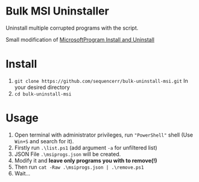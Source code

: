 # Bulk MSI Uninstaller

Uninstall multiple corrupted programs with the script.

Small modification of [MicrosoftProgram Install and Uninstall](https://support.microsoft.com/en-au/topic/fix-problems-that-block-programs-from-being-installed-or-removed-cca7d1b6-65a9-3d98-426b-e9f927e1eb4d)

# Install

1. `git clone https://github.com/sequencerr/bulk-uninstall-msi.git` In your desired directory
2. `cd bulk-uninstall-msi`

# Usage

1. Open terminal with administrator privileges, run `"PowerShell"` shell (Use `Win+S` and search for it).
2. Firstly run `.\list.ps1` (add argument `-a` for unfiltered list)
3. JSON File `.\msiprogs.json` will be created.
4. Modify it and **leave only programs you with to remove(!)**
5. Then run `cat -Raw .\msiprogs.json | .\remove.ps1`
6. Wait...
